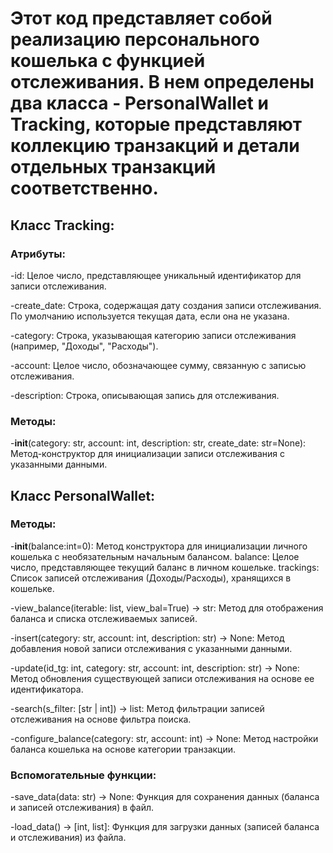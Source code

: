 # Этот код представляет собой реализацию персонального кошелька с функцией отслеживания. В нем определены два класса - PersonalWallet и Tracking, которые представляют коллекцию транзакций и детали отдельных транзакций соответственно.

## Класс Tracking:

### Атрибуты:

  -id: Целое число, представляющее уникальный идентификатор для записи отслеживания.
  
  -create_date: Cтрока, содержащая дату создания записи отслеживания. По умолчанию используется текущая дата, если она не указана.
  
  -category: Строка, указывающая категорию записи отслеживания (например, "Доходы", "Расходы").
  
  -account: Целое число, обозначающее сумму, связанную с записью отслеживания.
  
  -description: Строка, описывающая запись для отслеживания.

### Методы:

  -__init__(category: str, account: int, description: str, create_date: str=None): Метод-конструктор для инициализации записи отслеживания с указанными данными.

## Класс PersonalWallet:


### Методы:

  -__init__(balance:int=0): Метод конструктора для инициализации личного кошелька с необязательным начальным балансом.
    balance: Целое число, представляющее текущий баланс в личном кошельке.
    trackings: Список записей отслеживания (Доходы/Расходы), хранящихся в кошельке.
    
  -view_balance(iterable: list, view_bal=True) -> str: Метод для отображения баланса и списка отслеживаемых записей.
  
  -insert(category: str, account: int, description: str) -> None: Метод добавления новой записи отслеживания с указанными данными.
  
  -update(id_tg: int, category: str, account: int, description: str) -> None: Метод обновления существующей записи отслеживания на основе ее идентификатора.
  
  -search(s_filter: [str | int]) -> list: Метод фильтрации записей отслеживания на основе фильтра поиска.
  
  -configure_balance(category: str, account: int) -> None: Метод настройки баланса кошелька на основе категории транзакции.

### Вспомогательные функции:

  -save_data(data: str) -> None: Функция для сохранения данных (баланса и записей отслеживания) в файл.
  
  -load_data() -> [int, list]: Функция для загрузки данных (записей баланса и отслеживания) из файла.
